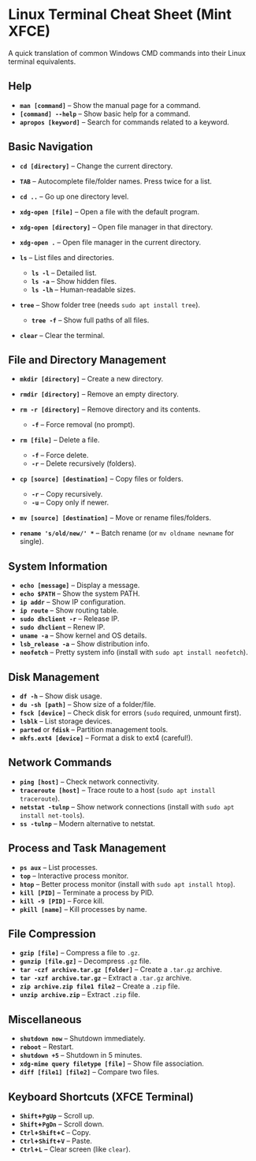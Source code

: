 # **Linux Terminal Cheat Sheet (Mint XFCE)**

A quick translation of common Windows CMD commands into their Linux terminal equivalents.

## **Help**

* **`man [command]`** – Show the manual page for a command.
* **`[command] --help`** – Show basic help for a command.
* **`apropos [keyword]`** – Search for commands related to a keyword.

## **Basic Navigation**

* **`cd [directory]`** – Change the current directory.
* **`TAB`** – Autocomplete file/folder names. Press twice for a list.
* **`cd ..`** – Go up one directory level.
* **`xdg-open [file]`** – Open a file with the default program.
* **`xdg-open [directory]`** – Open file manager in that directory.
* **`xdg-open .`** – Open file manager in the current directory.
* **`ls`** – List files and directories.

  * **`ls -l`** – Detailed list.
  * **`ls -a`** – Show hidden files.
  * **`ls -lh`** – Human-readable sizes.
* **`tree`** – Show folder tree (needs `sudo apt install tree`).

  * **`tree -f`** – Show full paths of all files.
* **`clear`** – Clear the terminal.

## **File and Directory Management**

* **`mkdir [directory]`** – Create a new directory.
* **`rmdir [directory]`** – Remove an empty directory.
* **`rm -r [directory]`** – Remove directory and its contents.

  * **`-f`** – Force removal (no prompt).
* **`rm [file]`** – Delete a file.

  * **`-f`** – Force delete.
  * **`-r`** – Delete recursively (folders).
* **`cp [source] [destination]`** – Copy files or folders.

  * **`-r`** – Copy recursively.
  * **`-u`** – Copy only if newer.
* **`mv [source] [destination]`** – Move or rename files/folders.
* **`rename 's/old/new/' *`** – Batch rename (or `mv oldname newname` for single).

## **System Information**

* **`echo [message]`** – Display a message.
* **`echo $PATH`** – Show the system PATH.
* **`ip addr`** – Show IP configuration.
* **`ip route`** – Show routing table.
* **`sudo dhclient -r`** – Release IP.
* **`sudo dhclient`** – Renew IP.
* **`uname -a`** – Show kernel and OS details.
* **`lsb_release -a`** – Show distribution info.
* **`neofetch`** – Pretty system info (install with `sudo apt install neofetch`).

## **Disk Management**

* **`df -h`** – Show disk usage.
* **`du -sh [path]`** – Show size of a folder/file.
* **`fsck [device]`** – Check disk for errors (`sudo` required, unmount first).
* **`lsblk`** – List storage devices.
* **`parted`** or **`fdisk`** – Partition management tools.
* **`mkfs.ext4 [device]`** – Format a disk to ext4 (careful!).

## **Network Commands**

* **`ping [host]`** – Check network connectivity.
* **`traceroute [host]`** – Trace route to a host (`sudo apt install traceroute`).
* **`netstat -tulnp`** – Show network connections (install with `sudo apt install net-tools`).
* **`ss -tulnp`** – Modern alternative to netstat.

## **Process and Task Management**

* **`ps aux`** – List processes.
* **`top`** – Interactive process monitor.
* **`htop`** – Better process monitor (install with `sudo apt install htop`).
* **`kill [PID]`** – Terminate a process by PID.
* **`kill -9 [PID]`** – Force kill.
* **`pkill [name]`** – Kill processes by name.

## **File Compression**

* **`gzip [file]`** – Compress a file to `.gz`.
* **`gunzip [file.gz]`** – Decompress `.gz` file.
* **`tar -czf archive.tar.gz [folder]`** – Create a `.tar.gz` archive.
* **`tar -xzf archive.tar.gz`** – Extract a `.tar.gz` archive.
* **`zip archive.zip file1 file2`** – Create a `.zip` file.
* **`unzip archive.zip`** – Extract `.zip` file.

## **Miscellaneous**

* **`shutdown now`** – Shutdown immediately.
* **`reboot`** – Restart.
* **`shutdown +5`** – Shutdown in 5 minutes.
* **`xdg-mime query filetype [file]`** – Show file association.
* **`diff [file1] [file2]`** – Compare two files.

## **Keyboard Shortcuts (XFCE Terminal)**

* **`Shift`+`PgUp`** – Scroll up.
* **`Shift`+`PgDn`** – Scroll down.
* **`Ctrl`+`Shift`+`C`** – Copy.
* **`Ctrl`+`Shift`+`V`** – Paste.
* **`Ctrl`+`L`** – Clear screen (like `clear`).
